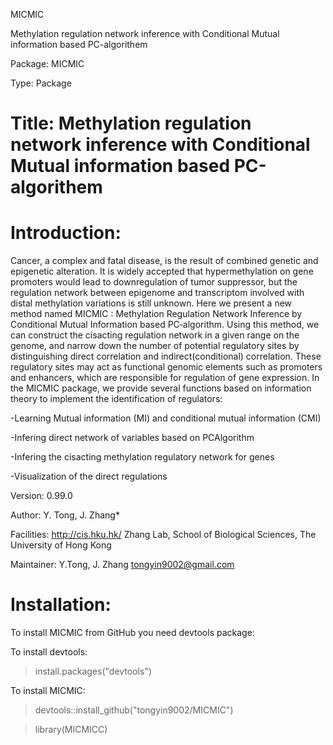 MICMIC

Methylation regulation network inference with Conditional Mutual information based PC-algorithem

Package: MICMIC

Type: Package

# Title: Methylation regulation network inference with Conditional Mutual information based PC-algorithem

# Introduction: 
Cancer, a complex and fatal disease, is the result of combined genetic and epigenetic alteration. It is widely accepted that hypermethylation on gene promoters would lead to downregulation of tumor suppressor, but the regulation network between epigenome and transcriptom involved with distal methylation variations is still unknown. Here we present a new method named MICMIC : Methylation Regulation Network Inference by Conditional Mutual Information based PC‐algorithm. Using this method, we can construct the cisacting regulation network in a given range on the genome, and narrow down the number of potential regulatory sites by distinguishing direct correlation and indirect(conditional) correlation. These regulatory sites may act as functional genomic elements such as promoters and enhancers, which are responsible for regulation of gene expression. In the MICMIC package, we provide several functions based on information theory to implement the identification of regulators: 

-Learning Mutual information (MI) and conditional mutual information (CMI)

-Infering direct network of variables based on PCAlgorithm

-Infering the cisacting methylation regulatory network for genes

-Visualization of the direct regulations

Version: 0.99.0

Author: Y. Tong, J. Zhang*

Facilities: http://cis.hku.hk/ Zhang Lab, School of Biological Sciences, The University of Hong Kong

Maintainer: Y.Tong, J. Zhang tongyin9002@gmail.com


# Installation: 

To install MICMIC from GitHub you need devtools package:

To install devtools:

> install.packages("devtools")

To install MICMIC:

> devtools::install_github("tongyin9002/MICMIC")

> library(MICMICC)



